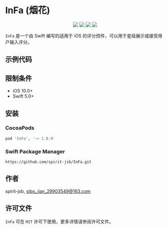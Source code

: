 # InFa (烟花)

<p align="center">
  <a href="https://cocoapods.org/pods/InFa"><img src="https://img.shields.io/cocoapods/v/InFa.svg?style=flat"/></a>
  <a href="https://swift.org/package-manager/"><img src="https://img.shields.io/badge/SPM-compatible-orange?style=flat"></a> 
  <a href="https://cocoapods.org/pods/InFa"><img src="https://img.shields.io/cocoapods/l/InFa.svg?style=flat"/></a>
  <a href="https://cocoapods.org/pods/InFa"><img src="https://img.shields.io/cocoapods/p/InFa.svg?style=flat"/></a>
</p>

`InFa` 是一个由 Swift 编写的适用于 iOS 的评分控件，可以用于星级展示或接受用户输入评分。

## 示例代码

## 限制条件
- iOS 10.0+
- Swift 5.0+    

## 安装

### **CocoaPods**
``` ruby
pod 'InFa', '~> 1.0.0'
```

### **Swift Package Manager**
```
https://github.com/spirit-jsb/InFa.git
```

## 作者
spirit-jsb, sibo_jian_29903549@163.com

## 许可文件
`InFa` 可在 `MIT` 许可下使用，更多详情请参阅许可文件。
